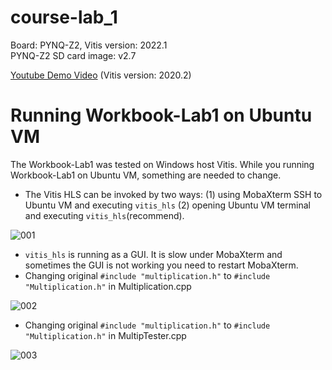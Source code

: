 # course-lab_1
Board: PYNQ-Z2, Vitis version: 2022.1 <br />
PYNQ-Z2 SD card image: v2.7 

[Youtube Demo Video](https://youtu.be/bXwMO-fN6BM) (Vitis version: 2020.2)

# Running Workbook-Lab1 on Ubuntu VM
The Workbook-Lab1 was tested on Windows host Vitis. While you running Workbook-Lab1 on Ubuntu VM, something are needed to change.
* The Vitis HLS can be invoked by two ways: (1) using MobaXterm SSH to Ubuntu VM and executing `vitis_hls` (2) opening Ubuntu VM terminal and executing `vitis_hls`(recommend).
    
![001](https://github.com/bol-edu/course-lab_1/assets/98332019/651c4b19-be65-46e2-9f1b-6fba00d3b294)

* `vitis_hls` is running as a GUI. It is slow under MobaXterm and sometimes the GUI is not working you need to restart MobaXterm.    
* Changing original `#include "multiplication.h"` to `#include "Multiplication.h"` in Multiplication.cpp
  
![002](https://github.com/bol-edu/course-lab_1/assets/98332019/91fe5cd8-07b0-4335-8c48-fb0fd1136f07)

* Changing original `#include "multiplication.h"` to `#include "Multiplication.h"` in MultipTester.cpp

![003](https://github.com/bol-edu/course-lab_1/assets/98332019/5e736128-9d1b-4d57-b6d2-31f36f2ca0cb)
